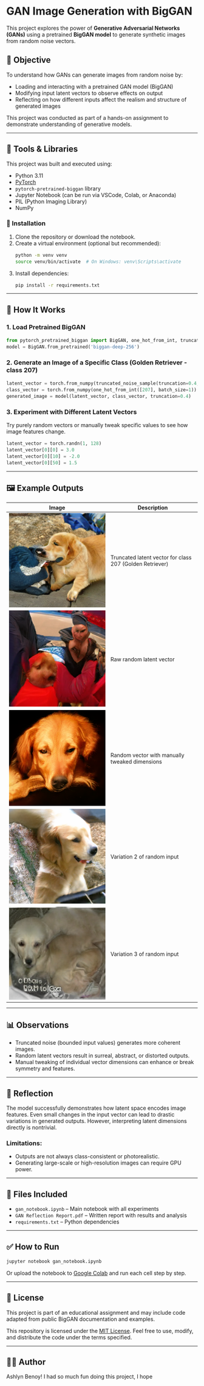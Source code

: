 
# GAN Image Generation with BigGAN

This project explores the power of **Generative Adversarial Networks (GANs)** using a pretrained **BigGAN model** to generate synthetic images from random noise vectors.

## 📌 Objective

To understand how GANs can generate images from random noise by:
- Loading and interacting with a pretrained GAN model (BigGAN)
- Modifying input latent vectors to observe effects on output
- Reflecting on how different inputs affect the realism and structure of generated images

This project was conducted as part of a hands-on assignment to demonstrate understanding of generative models.

---

## 🧪 Tools & Libraries

This project was built and executed using:
- Python 3.11
- [PyTorch](https://pytorch.org/)
- `pytorch-pretrained-biggan` library
- Jupyter Notebook (can be run via VSCode, Colab, or Anaconda)
- PIL (Python Imaging Library)
- NumPy

### 🔧 Installation

1. Clone the repository or download the notebook.
2. Create a virtual environment (optional but recommended):
   ```bash
   python -m venv venv
   source venv/bin/activate  # On Windows: venv\Scripts\activate
   ```
3. Install dependencies:
   ```bash
   pip install -r requirements.txt
   ```

---

## 📓 How It Works

### 1. Load Pretrained BigGAN
```python
from pytorch_pretrained_biggan import BigGAN, one_hot_from_int, truncated_noise_sample
model = BigGAN.from_pretrained('biggan-deep-256')
```

### 2. Generate an Image of a Specific Class (Golden Retriever - class 207)
```python
latent_vector = torch.from_numpy(truncated_noise_sample(truncation=0.4, batch_size=1))
class_vector = torch.from_numpy(one_hot_from_int([207], batch_size=1))
generated_image = model(latent_vector, class_vector, truncation=0.4)
```

### 3. Experiment with Different Latent Vectors
Try purely random vectors or manually tweak specific values to see how image features change.

```python
latent_vector = torch.randn(1, 128)
latent_vector[0][0] = 3.0
latent_vector[0][10] = -2.0
latent_vector[0][50] = 1.5
```

---

## 🖼️ Example Outputs

| Image | Description |
|-------|-------------|
| ![Image 1](assets/image1.png) | Truncated latent vector for class 207 (Golden Retriever) |
| ![Image 2](assets/image2.png) | Raw random latent vector |
| ![Image 3](assets/image3.png) | Random vector with manually tweaked dimensions |
| ![Image 4](assets/image4.png) | Variation 2 of random input |
| ![Image 5](assets/image5.png) | Variation 3 of random input |


---

## 📊 Observations

- Truncated noise (bounded input values) generates more coherent images.
- Random latent vectors result in surreal, abstract, or distorted outputs.
- Manual tweaking of individual vector dimensions can enhance or break symmetry and features.

---

## 💬 Reflection

The model successfully demonstrates how latent space encodes image features. Even small changes in the input vector can lead to drastic variations in generated outputs. However, interpreting latent dimensions directly is nontrivial.

### Limitations:
- Outputs are not always class-consistent or photorealistic.
- Generating large-scale or high-resolution images can require GPU power.

---

## 📁 Files Included

- `gan_notebook.ipynb` – Main notebook with all experiments
- `GAN Reflection Report.pdf` – Written report with results and analysis
- `requirements.txt` – Python dependencies

---

## ✅ How to Run

```bash
jupyter notebook gan_notebook.ipynb
```

Or upload the notebook to [Google Colab](https://colab.research.google.com/) and run each cell step by step.

---

## 📎 License

This project is part of an educational assignment and may include code adapted from public BigGAN documentation and examples.

This repository is licensed under the [MIT License](LICENSE). Feel free to use, modify, and distribute the code under the terms specified.

---

## 🙋‍♀️ Author

Ashlyn Benoy! I had so much fun doing this project, I hope 

